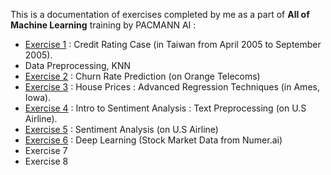 This is a documentation of exercises completed by me as a part of **All of Machine Learning** training by PACMANN AI :

 * [Exercise 1](https://github.com/ekosaputro09/Data-Science-Project/blob/master/All%20of%20Machine%20Learning/Exercise1%20-%20ML%20-%20Advanced%20-%20Eko_Saputro.ipynb) : Credit Rating Case (in Taiwan from April 2005 to September 2005).
  * Data Preprocessing, KNN
 * [Exercise 2](https://github.com/ekosaputro09/Data-Science-Project/blob/master/All%20of%20Machine%20Learning/Exercise2%20-%20ML%20-%20Advanced%20-%20Eko_Saputro.ipynb) : Churn Rate Prediction (on Orange Telecoms)
 * [Exercise 3](https://github.com/ekosaputro09/Data-Science-Project/blob/master/All%20of%20Machine%20Learning/Exercise3%20-%20ML%20-%20Advanced%20-%20Eko_Saputro.ipynb) : House Prices : Advanced Regression Techniques (in Ames, Iowa).
 * [Exercise 4](https://github.com/ekosaputro09/Data-Science-Project/blob/master/All%20of%20Machine%20Learning/Exercise4%20-%20ML%20-%20Advanced%20-%20Eko_Saputro.ipynb) : Intro to Sentiment Analysis : Text Preprocessing (on U.S Airline).
 * [Exercise 5](https://github.com/ekosaputro09/Data-Science-Project/blob/master/All%20of%20Machine%20Learning/Exercise5%20-%20ML%20-%20Advanced%20-%20Eko_Saputro.ipynb) : Sentiment Analysis (on U.S Airline)
 * [Exercise 6](https://github.com/ekosaputro09/Data-Science-Project/blob/master/All%20of%20Machine%20Learning/Exercise6%20-%20ML%20-%20Advanced%20-%20Eko_Saputro.ipynb) : Deep Learning (Stock Market Data from Numer.ai)
 * Exercise 7
 * Exercise 8
